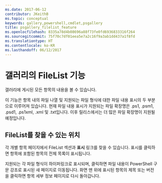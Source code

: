 ```yaml
---
ms.date: 2017-06-12
contributor: JKeithB
ms.topic: conceptual
keywords: gallery,powershell,cmdlet,psgallery
title: psgallery_filelist_feature
ms.openlocfilehash: 8335a78d4b08696a88f73fe0fd6936833316f264
ms.sourcegitcommit: 75f70c7df01eea5e7a2c16f9a3ab1dd437a1f8fd
ms.translationtype: HT
ms.contentlocale: ko-KR
ms.lasthandoff: 06/12/2017
---
```

<a id="filelist-feature-in-the-gallery" class="xliff"></a>
# 갤러리의 FileList 기능

갤러리에 게시된 모든 항목의 내용을 볼 수 있습니다. 

이 기능은 항목 내의 파일 나열 및 지원되는 파일 형식에 대한 파일 내용 표시의 두 부분으로 이루어져 있습니다. 현재 파일 내용 표시가 지원되는 파일 확장명은 .ps1, .psm1, .psd1, .ps1xml, .xml 및 .txt입니다. 이후 릴리스에서는 더 많은 파일 확장명이 지원될 예정입니다. 

<a id="where-to-find-filelist" class="xliff"></a>
## FileList를 찾을 수 있는 위치
각 개별 항목 페이지에서 FileList 섹션과 **표시** 링크를 찾을 수 있습니다. 표시를 클릭하면 항목에 포함된 항목의 전체 목록이 표시됩니다.

지원되는 각 파일 형식이 하이퍼링크로 표시되며, 클릭하면 파일 내용이 PowerShell 구문 강조로 표시된 새 페이지로 이동됩니다. 화면 맨 위에 표시된 항목의 제목 또는 버전을 클릭하면 항목 세부 정보 페이지로 다시 돌아갑니다.

